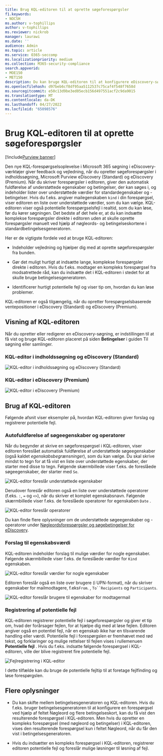 ```yaml
---
title: Brug KQL-editoren til at oprette søgeforespørgsler
f1.keywords:
- NOCSH
ms.author: v-tophillips
author: v-tophillips
ms.reviewer: nickrob
manager: laurawi
ms.date: ''
audience: Admin
ms.topic: article
ms.service: O365-seccomp
ms.localizationpriority: medium
ms.collection: M365-security-compliance
search.appverid:
- MOE150
- MET150
description: Du kan bruge KQL-editoren til at konfigurere eDiscovery-søgeforespørgsler i Indholdssøgning, eDiscovery (Standard) og eDiscovery (Premium).
ms.openlocfilehash: d97beb6cf8df95aa5112537c75caf4f548f7658d
ms.sourcegitcommit: e50c13d9be3ed05ecb156d497551acf2c9da9015
ms.translationtype: MT
ms.contentlocale: da-DK
ms.lasthandoff: 04/27/2022
ms.locfileid: "65098576"
---
```

# <a name="use-the-kql-editor-to-build-search-queries"></a>Brug KQL-editoren til at oprette søgeforespørgsler

[!include[Purview banner](../includes/purview-rebrand-banner.md)]

Den nye KQL-forespørgselsoplevelse i Microsoft 365 søgning i eDiscovery-værktøjer giver feedback og vejledning, når du opretter søgeforespørgsler i indholdssøgning, Microsoft Purview eDiscovery (Standard) og eDiscovery (Premium). Når du skriver forespørgsler i editoren, giver den automatisk fuldførelse af understøttede egenskaber og betingelser, der kan søges i, og indeholder lister over understøttede værdier for standardegenskaber og -betingelser. Hvis du f.eks. angiver mailegenskaben `kind` i din forespørgsel, viser editoren en liste over understøttede værdier, som du kan vælge. KQL-editoren viser også potentielle forespørgselsfejl i realtid, som du kan løse, før du kører søgningen. Det bedste af det hele er, at du kan indsætte komplekse forespørgsler direkte i editoren uden at skulle oprette forespørgsler manuelt ved hjælp af nøgleords- og betingelseskortene i standardbetingelsesgeneratoren.
  
Her er de vigtigste fordele ved at bruge KQL-editoren:

- Indeholder vejledning og hjælper dig med at oprette søgeforespørgsler fra bunden.

- Gør det muligt hurtigt at indsætte lange, komplekse forespørgsler direkte i editoren. Hvis du f.eks. modtager en kompleks forespørgsel fra modsatrettede råd, kan du indsætte det i KQL-editoren i stedet for at skulle bruge betingelsesgeneratoren.

- Identificerer hurtigt potentielle fejl og viser tip om, hvordan du kan løse problemer.

KQL-editoren er også tilgængelig, når du opretter forespørgselsbaserede ventepositioner i eDiscovery (Standard) og eDiscovery (Premium).

## <a name="displaying-the-kql-editor"></a>Visning af KQL-editoren

Når du opretter eller redigerer en eDiscovery-søgning, er indstillingen til at få vist og bruge KQL-editoren placeret på siden **Betingelser** i guiden Til søgning eller samlinger.

### <a name="kql-editor-in-content-search-and-ediscovery-standard"></a>KQL-editor i indholdssøgning og eDiscovery (Standard)

![KQL-editor i indholdssøgning og eDiscovery (Standard)](../media/KQLEditorCore.png)

### <a name="kql-editor-in-ediscovery-premium"></a>KQL-editor i eDiscovery (Premium)

![KQL-editor i eDiscovery (Premium)](../media/KQLEditorAdvanced.png)

## <a name="using-the-kql-editor"></a>Brug af KQL-editoren

Følgende afsnit viser eksempler på, hvordan KQL-editoren giver forslag og registrerer potentielle fejl.

### <a name="autocompletion-of-search-properties-and-operators"></a>Autofuldførelse af søgeegenskaber og operatorer

Når du begynder at skrive en søgeforespørgsel i KQL-editoren, viser editoren foreslået automatisk fuldførelse af understøttede søgeegenskaber (også kaldet *egenskabsbegrænsninger*), som du kan vælge. Du skal skrive mindst to tegn for at få vist en liste over understøttede egenskaber, der starter med disse to tegn. Følgende skærmbillede viser f.eks. de foreslåede søgeegenskaber, der starter med `Se`.

![KQL-editor foreslår understøttede egenskaber](../media/KQLEditorAutoCompleteProperties.png)

Derudover foreslår editoren også en liste over understøttede operatorer (f.eks. `:`, `=` og `<>`), når du skriver et komplet egenskabsnavn. Følgende skærmbillede viser f.eks. de foreslåede operatorer for egenskaben `Date` .

![KQL-editor foreslår operatorer](../media/KQLEditorOperatorSuggestions.png)

Du kan finde flere oplysninger om de understøttede søgeegenskaber og -operatorer under [Nøgleordsforespørgsler og søgebetingelser for eDiscovery](keyword-queries-and-search-conditions.md).

### <a name="property-value-suggestions"></a>Forslag til egenskabsværdi

KQL-editoren indeholder forslag til mulige værdier for nogle egenskaber. Følgende skærmbillede viser f.eks. de foreslåede værdier for `Kind` egenskaben.

![KQL-editor foreslår værdier for nogle egenskaber](../media/KQLEditorValueSuggestions.png)

Editoren foreslår også en liste over brugere (i UPN-format), når du skriver egenskaber for mailmodtagere, f.eks`From`. , `To``Recipients` og `Participants`.

![KQL-editor foreslår brugere til egenskaber for modtagermail](../media/KQLEditorRecipientSuggestions.png)

### <a name="detection-of-potential-errors"></a>Registrering af potentielle fejl

KQL-editoren registrerer potentielle fejl i søgeforespørgsler og giver et tip om, hvad der forårsager fejlen, for at hjælpe dig med at løse fejlen. Editoren angiver også en potentiel fejl, når en egenskab ikke har en tilsvarende handling eller værdi. Potentielle fejl i forespørgslen er fremhævet med rød tekst, og forklaringer og mulige rettelser til fejlen vises i rullemenuen **Potentielle fejl** . Hvis du f.eks. indsatte følgende forespørgsel i KQL-editoren, ville der blive registreret fire potentielle fejl.

![Fejlregistrering i KQL-editor](../media/KQLEditorErrorDetection.png)

I dette tilfælde kan du bruge de potentielle fejltip til at foretage fejlfinding og løse forespørgslen.

## <a name="more-information"></a>Flere oplysninger

- Du kan skifte mellem betingelsesgeneratoren og KQL-editoren. Hvis du f.eks. bruger betingelsesgeneratoren til at konfigurere en forespørgsel ved hjælp af feltet Nøgleord og flere betingelseskort, kan du få vist den resulterende forespørgsel i KQL-editoren. Men hvis du opretter en kompleks forespørgsel (med nøgleord og betingelser) i KQL-editoren, vises den resulterende forespørgsel kun i feltet Nøgleord, når du får den vist i betingelsesgeneratoren.

- Hvis du indsætter en kompleks forespørgsel i KQL-editoren, registrerer editoren potentielle fejl og foreslår mulige løsninger til løsning af fejl.
